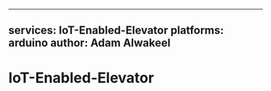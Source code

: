 
---
services: IoT-Enabled-Elevator
platforms: arduino
author: Adam Alwakeel
---


# IoT-Enabled-Elevator